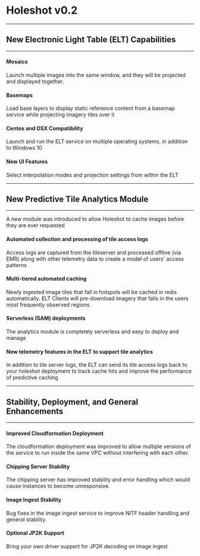 # Holeshot v0.2

---------------------------

## New Electronic Light Table (ELT) Capabilities

---------------------------
#### Mosaics
Launch multiple images into the same window, and they will be projected and displayed together.
#### Basemaps
Load base layers to display static reference content from a basemap service while projecting imagery tiles over it
#### Centos and OSX Compatibility
Launch and run the ELT service on multiple operating systems, in addition to Windows 10
#### New UI Features
Select interpolation modes and projection settings from within the ELT

---------------------------

## New Predictive Tile Analytics Module

---------------------------
A new module was introduced to allow Holeshot to cache images before they are ever requested
#### Automated collection and processing of tile access logs
Access logs are captured from the tileserver and processed offline (via EMR) along with other telemetry data to create a model of users' access patterns
#### Multi-tiered automated caching
Newly ingested image tiles that fall in hotspots will be cached in redis automatically. ELT Clients will pre-download imagery that falls in the users most frequently observed regions.
#### Serverless (SAM) deployments
The analytics module is completely serverless and easy to deploy and manage
#### New telemetry features in the ELT to support tile analytics
In addition to tile server logs, the ELT can send its tile access logs back to your holeshot deployment to track cache hits and improve the performance of predictive caching 

---------------------------

## Stability, Deployment, and General Enhancements

---------------------------
#### Improved Cloudformation Deployment
The cloudformation deployment was improved to allow multiple versions of the service to run inside the same VPC without interfering with each other.

#### Chipping Server Stability
The chipping server has improved stability and error handling which would cause instances to become unresponsive.

#### Image Ingest Stability
Bug fixes in the image ingest service to improve NITF header handling and general stability.

#### Optional JP2K Support
Bring your own driver support for JP2K decoding on image ingest

